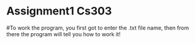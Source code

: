 # Assignment1 Cs303

#To work the program, you first got to enter the .txt file name, then from there the program will tell you how to work it!
